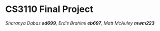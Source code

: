 # CS3110 Final Project
_Sharanya Dabas **sd699**, Erdis Brahimi **eb697**, Matt McAuley **mwm223**_
